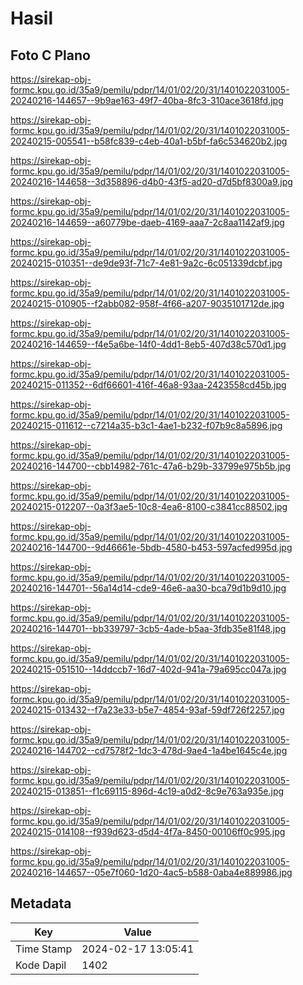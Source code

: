 # Hasil

## Foto C Plano

https://sirekap-obj-formc.kpu.go.id/35a9/pemilu/pdpr/14/01/02/20/31/1401022031005-20240216-144657--9b9ae163-49f7-40ba-8fc3-310ace3618fd.jpg

https://sirekap-obj-formc.kpu.go.id/35a9/pemilu/pdpr/14/01/02/20/31/1401022031005-20240215-005541--b58fc839-c4eb-40a1-b5bf-fa6c534620b2.jpg

https://sirekap-obj-formc.kpu.go.id/35a9/pemilu/pdpr/14/01/02/20/31/1401022031005-20240216-144658--3d358896-d4b0-43f5-ad20-d7d5bf8300a9.jpg

https://sirekap-obj-formc.kpu.go.id/35a9/pemilu/pdpr/14/01/02/20/31/1401022031005-20240216-144659--a60779be-daeb-4169-aaa7-2c8aa1142af9.jpg

https://sirekap-obj-formc.kpu.go.id/35a9/pemilu/pdpr/14/01/02/20/31/1401022031005-20240215-010351--de9de93f-71c7-4e81-9a2c-6c051339dcbf.jpg

https://sirekap-obj-formc.kpu.go.id/35a9/pemilu/pdpr/14/01/02/20/31/1401022031005-20240215-010905--f2abb082-958f-4f66-a207-9035101712de.jpg

https://sirekap-obj-formc.kpu.go.id/35a9/pemilu/pdpr/14/01/02/20/31/1401022031005-20240216-144659--f4e5a6be-14f0-4dd1-8eb5-407d38c570d1.jpg

https://sirekap-obj-formc.kpu.go.id/35a9/pemilu/pdpr/14/01/02/20/31/1401022031005-20240215-011352--6df66601-416f-46a8-93aa-2423558cd45b.jpg

https://sirekap-obj-formc.kpu.go.id/35a9/pemilu/pdpr/14/01/02/20/31/1401022031005-20240215-011612--c7214a35-b3c1-4ae1-b232-f07b9c8a5896.jpg

https://sirekap-obj-formc.kpu.go.id/35a9/pemilu/pdpr/14/01/02/20/31/1401022031005-20240216-144700--cbb14982-761c-47a6-b29b-33799e975b5b.jpg

https://sirekap-obj-formc.kpu.go.id/35a9/pemilu/pdpr/14/01/02/20/31/1401022031005-20240215-012207--0a3f3ae5-10c8-4ea6-8100-c3841cc88502.jpg

https://sirekap-obj-formc.kpu.go.id/35a9/pemilu/pdpr/14/01/02/20/31/1401022031005-20240216-144700--9d46661e-5bdb-4580-b453-597acfed995d.jpg

https://sirekap-obj-formc.kpu.go.id/35a9/pemilu/pdpr/14/01/02/20/31/1401022031005-20240216-144701--56a14d14-cde9-46e6-aa30-bca79d1b9d10.jpg

https://sirekap-obj-formc.kpu.go.id/35a9/pemilu/pdpr/14/01/02/20/31/1401022031005-20240216-144701--bb339797-3cb5-4ade-b5aa-3fdb35e81f48.jpg

https://sirekap-obj-formc.kpu.go.id/35a9/pemilu/pdpr/14/01/02/20/31/1401022031005-20240215-051510--14ddccb7-16d7-402d-941a-79a695cc047a.jpg

https://sirekap-obj-formc.kpu.go.id/35a9/pemilu/pdpr/14/01/02/20/31/1401022031005-20240215-013432--f7a23e33-b5e7-4854-93af-59df726f2257.jpg

https://sirekap-obj-formc.kpu.go.id/35a9/pemilu/pdpr/14/01/02/20/31/1401022031005-20240216-144702--cd7578f2-1dc3-478d-9ae4-1a4be1645c4e.jpg

https://sirekap-obj-formc.kpu.go.id/35a9/pemilu/pdpr/14/01/02/20/31/1401022031005-20240215-013851--f1c69115-896d-4c19-a0d2-8c9e763a935e.jpg

https://sirekap-obj-formc.kpu.go.id/35a9/pemilu/pdpr/14/01/02/20/31/1401022031005-20240215-014108--f939d623-d5d4-4f7a-8450-00106ff0c995.jpg

https://sirekap-obj-formc.kpu.go.id/35a9/pemilu/pdpr/14/01/02/20/31/1401022031005-20240216-144657--05e7f060-1d20-4ac5-b588-0aba4e889986.jpg


## Metadata

| Key        | Value               |
| ---------- | ------------------- |
| Time Stamp | 2024-02-17 13:05:41 |
| Kode Dapil | 1402                |



